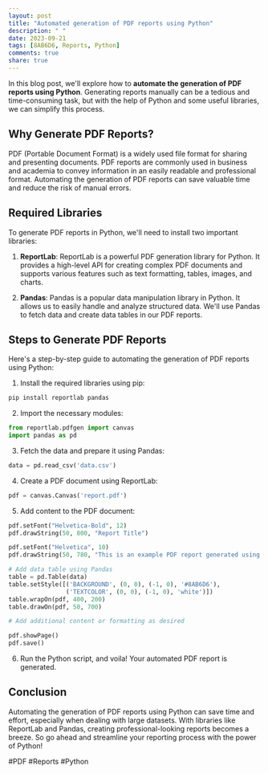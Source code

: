 ```yaml
---
layout: post
title: "Automated generation of PDF reports using Python"
description: " "
date: 2023-09-21
tags: [8AB6D6, Reports, Python]
comments: true
share: true
---
```


In this blog post, we'll explore how to **automate the generation of PDF reports using Python**. Generating reports manually can be a tedious and time-consuming task, but with the help of Python and some useful libraries, we can simplify this process.

## Why Generate PDF Reports?

PDF (Portable Document Format) is a widely used file format for sharing and presenting documents. PDF reports are commonly used in business and academia to convey information in an easily readable and professional format. Automating the generation of PDF reports can save valuable time and reduce the risk of manual errors.

## Required Libraries

To generate PDF reports in Python, we'll need to install two important libraries:

1. **ReportLab**: ReportLab is a powerful PDF generation library for Python. It provides a high-level API for creating complex PDF documents and supports various features such as text formatting, tables, images, and charts.

2. **Pandas**: Pandas is a popular data manipulation library in Python. It allows us to easily handle and analyze structured data. We'll use Pandas to fetch data and create data tables in our PDF reports.

## Steps to Generate PDF Reports

Here's a step-by-step guide to automating the generation of PDF reports using Python:

1. Install the required libraries using pip:

```python
pip install reportlab pandas
```

2. Import the necessary modules:

```python
from reportlab.pdfgen import canvas
import pandas as pd
```

3. Fetch the data and prepare it using Pandas:

```python
data = pd.read_csv('data.csv')
```

4. Create a PDF document using ReportLab:

```python
pdf = canvas.Canvas('report.pdf')
```

5. Add content to the PDF document:

```python
pdf.setFont("Helvetica-Bold", 12)
pdf.drawString(50, 800, "Report Title")

pdf.setFont("Helvetica", 10)
pdf.drawString(50, 780, "This is an example PDF report generated using Python.")

# Add data table using Pandas
table = pd.Table(data)
table.setStyle([('BACKGROUND', (0, 0), (-1, 0), '#8AB6D6'),
                ('TEXTCOLOR', (0, 0), (-1, 0), 'white')])
table.wrapOn(pdf, 400, 200)
table.drawOn(pdf, 50, 700)

# Add additional content or formatting as desired

pdf.showPage()
pdf.save()
```

6. Run the Python script, and voila! Your automated PDF report is generated.

## Conclusion

Automating the generation of PDF reports using Python can save time and effort, especially when dealing with large datasets. With libraries like ReportLab and Pandas, creating professional-looking reports becomes a breeze. So go ahead and streamline your reporting process with the power of Python!

#PDF #Reports #Python